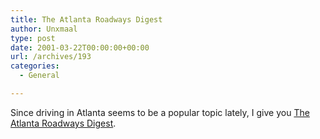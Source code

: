 ```yaml
---
title: The Atlanta Roadways Digest
author: Unxmaal
type: post
date: 2001-03-22T00:00:00+00:00
url: /archives/193
categories:
  - General

---
```

Since driving in Atlanta seems to be a popular topic lately, I give you <a href="http://www.tardsite.com/" target="_blank">The Atlanta Roadways Digest</a>.
